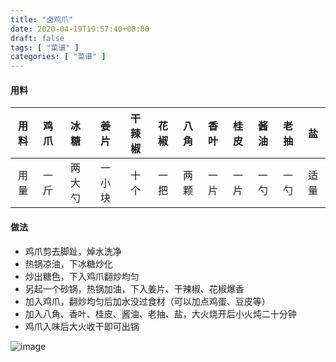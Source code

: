 ```yaml
---
title: "卤鸡爪"
date: 2020-04-19T19:57:40+08:00
draft: false
tags: [ "菜谱" ]
categories: [ "菜谱" ]
---
```

#### 用料
用料 | 鸡爪 | 冰糖 | 姜片 | 干辣椒 | 花椒 | 八角 | 香叶 | 桂皮 | 酱油 | 老抽 | 盐 
:---:|:---:|:---:|:---:|:---:|:---:|:---:|:---:|:---:|:---:|:---:|:---:
用量 | 一斤 | 两大勺 | 一小块 | 十个 | 一把 | 两颗 | 一片 | 一片 |一勺 | 一勺 | 适量

#### 做法
- 鸡爪剪去脚趾，焯水洗净
- 热锅凉油，下冰糖炒化
- 炒出糖色，下入鸡爪翻炒均匀
- 另起一个砂锅，热锅加油，下入姜片、干辣椒、花椒爆香
- 加入鸡爪，翻炒均匀后加水没过食材（可以加点鸡蛋、豆皮等）
- 加入八角、香叶、桂皮、酱油、老抽、盐，大火烧开后小火炖二十分钟
- 鸡爪入味后大火收干即可出锅

![image](/img/卤鸡爪001.jpeg)